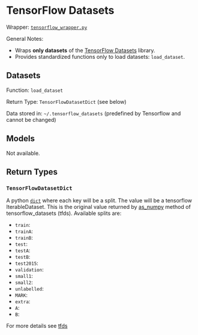 # TensorFlow Datasets

Wrapper: [`tensorflow_wrapper.py`](../../../sotaai/cv/tensorflow_wrapper.py)

General Notes:

- Wraps **only datasets** of the [TensorFlow
  Datasets](https://www.tensorflow.org/datasets/catalog/overview) library.
- Provides standardized functions only to load datasets: `load_dataset`.

## Datasets

Function: `load_dataset`

Return Type: `TensorFlowDatasetDict` (see below)

Data stored in: `~/.tensorflow_datasets` (predefined by Tensorflow and cannot be changed)

## Models

Not available.

## Return Types

### `TensorFlowDatasetDict`

A python
[`dict`](https://docs.python.org/3/tutorial/datastructures.html#dictionaries)
where each key will be a split. The value will be a tensorflow IterableDataset.
This is the original value returned by [as\_numpy](https://www.tensorflow.org/datasets/api_docs/python/tfds/as_numpy) method of tensorflow\_datasets (tfds). Available splits are:

- `train`:
- `trainA`:
- `trainB`:
- `test`:
- `testA`:
- `testB`:
- `test2015`:
- `validation`:
- `small1`:
- `small2`:
- `unlabelled`:
- `MARK`:
- `extra`:
- `A`:
- `B`:

For more details see [tfds](https://www.tensorflow.org/datasets/api_docs/python/tfds)
